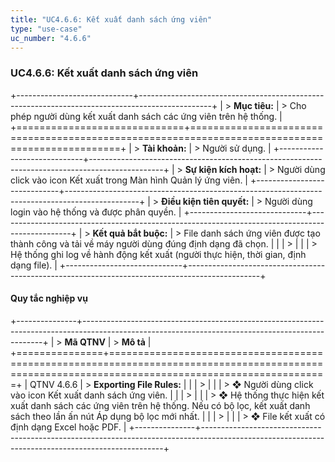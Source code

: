 ```yaml
---
title: "UC4.6.6: Kết xuất danh sách ứng viên"
type: "use-case"
uc_number: "4.6.6"
---
```


### UC4.6.6: Kết xuất danh sách ứng viên

+-----------------------------+------------------------------------------------------------------------------------------------+
| > **Mục tiêu:**             | > Cho phép người dùng kết xuất danh sách các ứng viên trên hệ thống.                           |
+=============================+================================================================================================+
| > **Tài khoản:**            | > Người sử dụng.                                                                               |
+-----------------------------+------------------------------------------------------------------------------------------------+
| > **Sự kiện kích hoạt:**    | > Người dùng click vào icon Kết xuất trong Màn hình Quản lý ứng viên.                          |
+-----------------------------+------------------------------------------------------------------------------------------------+
| > **Điều kiện tiên quyết:** | > Người dùng login vào hệ thống và được phân quyền.                                            |
+-----------------------------+------------------------------------------------------------------------------------------------+
| > **Kết quả bắt buộc:**     | > File danh sách ứng viên được tạo thành công và tải về máy người dùng đúng định dạng đã chọn. |
|                             | >                                                                                              |
|                             | > Hệ thống ghi log về hành động kết xuất (người thực hiện, thời gian, định dạng file).         |
+-----------------------------+------------------------------------------------------------------------------------------------+

#### Quy tắc nghiệp vụ

+---------------+--------------------------------------------------------------------------------------------------------------------------------------------------+
| > **Mã QTNV** | > **Mô tả**                                                                                                                                      |
+===============+==================================================================================================================================================+
| QTNV 4.6.6    | > **Exporting File Rules:**                                                                                                                      |
|               | >                                                                                                                                                |
|               | > ❖ Người dùng click vào icon Kết xuất danh sách ứng viên.                                                                                       |
|               | >                                                                                                                                                |
|               | > ❖ Hệ thống thực hiện kết xuất danh sách các ứng viên trên hệ thống. Nếu có bộ lọc, kết xuất danh sách theo lần ấn nút Áp dụng bộ lọc mới nhất. |
|               | >                                                                                                                                                |
|               | > ❖ File kết xuất có định dạng Excel hoặc PDF.                                                                                                   |
+---------------+--------------------------------------------------------------------------------------------------------------------------------------------------+
